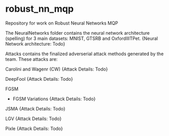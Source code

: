 # robust_nn_mqp
Repository for work on Robust Neural Networks MQP

The NeuralNetworks folder contains the neural network architecture (spelling) for 3 main datasets: MNIST, GTSRB and OxfordIIITPet.
{Neural Network architecture: Todo}

Attacks contains the finalized adverserial attack methods generated by the team. These attacks are:

Carolini and Wagenr (CW)
{Attack Details: Todo}

DeepFool
{Attack Details: Todo}

FGSM
- FGSM Variations
{Attack Details: Todo}

JSMA
{Attack Details: Todo}

LGV
{Attack Details: Todo}

Pixle
{Attack Details: Todo}
